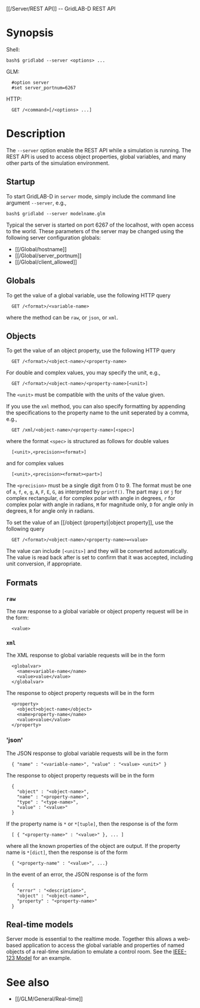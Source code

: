 [[/Server/REST API]] -- GridLAB-D REST API

# Synopsis

Shell:

~~~
bash$ gridlabd --server <options> ...
~~~

GLM:

~~~
  #option server
  #set server_portnum=6267
~~~

HTTP:

~~~
  GET /<command>[/<options> ...]
~~~

# Description

The `--server` option enable the REST API while a simulation is running.  The REST API is used to access object properties, global variables, and many other parts of the simulation environment.

## Startup

To start GridLAB-D in `server` mode, simply include the command line argument `--server`, e.g.,

~~~
bash$ gridlabd --server modelname.glm
~~~

Typical the server is started on port 6267 of the localhost, with open access to the world.  These parameters of the server may be changed using the following server configuration globals:

* [[/Global/hostname]]
* [[/Global/server_portnum]]
* [[/Global/client_allowed]]

## Globals

To get the value of a global variable, use the following HTTP query

~~~
  GET /<format>/<variable-name>
~~~

where the method can be `raw`, or `json`, or `xml`. 

## Objects

To get the value of an object property, use the following HTTP query

~~~
  GET /<format>/<object-name>/<property-name>
~~~

For double and complex values, you may specify the unit, e.g.,

~~~
  GET /<format>/<object-name>/<property-name>[<unit>]
~~~

The `<unit>` must be compatible with the units of the value given.  

If you use the `xml` method, you can also specify formatting by appending the specifications to the property name to the unit seperated by a comma, e.g.,

~~~
  GET /xml/<object-name>/<property-name>[<spec>]
~~~

where the format `<spec>` is structured as follows for double values

~~~
  [<unit>,<precision><format>]
~~~

and for complex values

~~~
  [<unit>,<precision><format><part>]
~~~

The `<precision>` must be a single digit from 0 to 9.  The format must be one of `a`, `f`, `e`, `g`, `A`, `F`, `E`, `G`, as interpreted by `printf()`.  The part may `i` or `j` for complex rectangular, `d` for complex polar with angle in degrees, `r` for complex polar with angle in radians, `M` for magnitude only, `D` for angle only in degrees, `R` for angle only in radians.

To set the value of an [[/object (property)|object property]], use the following query

~~~
  GET /<format>/<object-name>/<property-name>=<value>
~~~

The value can include `[<units>]` and they will be converted automatically.  The value is read back after is set to confirm that it was accepted, including unit conversion, if appropriate.

## Formats

### `raw`

The raw response to a global variable or object property request will be in the form:

~~~
  <value>
~~~

### `xml`

The XML response to global variable requests will be in the form

~~~
  <globalvar>
    <name>variable-name</name>
    <value>value</value>
  </globalvar>
~~~

The response to object property requests will be in the form

~~~
  <property>
    <object>object-name</object>
    <name>property-name</name>
    <value>value</value>
  </property>
~~~

### 'json'

The JSON response to global variable requests will be in the form

~~~
  { "name" : "<variable-name>", "value" : "<value> <unit>" }
~~~

The response to object property requests will be in the form

~~~
  { 
    "object" : "<object-name>", 
    "name" : "<property-name>", 
    "type" : "<type-name>", 
    "value" : "<value>"
  }
~~~

If the property name is `*` or `*[tuple]`, then the response is of the form

~~~
  [ { "<property-name>" : "<value>" }, ... ]
~~~

where all the known properties of the object are output.
If the property name is `*[dict]`, then the response is of the form

~~~
  { "<property-name" : "<value>", ...}
~~~

In the event of an error, the JSON response is of the form

~~~
  { 
    "error" : "<description>", 
    "object" : "<object-name>", 
    "property" : "<property-name>"
  }
~~~

## Real-time models

Server mode is essential to the realtime mode. Together this allows a web-based application to access the global variable and properties of named objects of a real-time simulation to emulate a control room.  See the [IEEE-123 Model](https://github.com/hipas/gridlabd/models/ieee123) for an example.

# See also

* [[/GLM/General/Real-time]]
